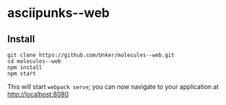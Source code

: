 # asciipunks--web

## Install

```
git clone https://github.com/Unker/molecules--web.git
cd molecules--web
npm install
npm start
```

This will start `webpack serve`; you can now navigate to your application at
[http://localhost:8080](http://localhost:8080)
